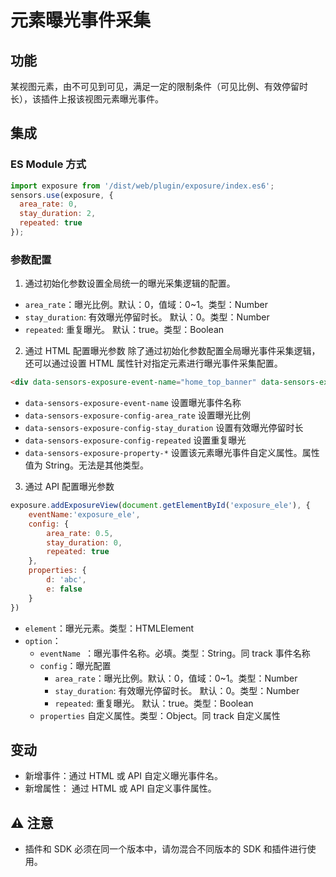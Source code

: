 # 元素曝光事件采集

## 功能
某视图元素，由不可见到可见，满足一定的限制条件（可见比例、有效停留时长），该插件上报该视图元素曝光事件。

## 集成
### ES Module 方式
```javascript
import exposure from '/dist/web/plugin/exposure/index.es6';
sensors.use(exposure, {
  area_rate: 0, 
  stay_duration: 2, 
  repeated: true 
});
```
### 参数配置
1. 通过初始化参数设置全局统一的曝光采集逻辑的配置。  
- `area_rate`：曝光比例。默认：0，值域：0~1。类型：Number
- `stay_duration`: 有效曝光停留时长。 默认：0。类型：Number
- `repeated`:  重复曝光。 默认：true。类型：Boolean

2. 通过 HTML 配置曝光参数
除了通过初始化参数配置全局曝光事件采集逻辑，还可以通过设置 HTML 属性针对指定元素进行曝光事件采集配置。

```html
<div data-sensors-exposure-event-name="home_top_banner" data-sensors-exposure-config-area_rate="1"  data-sensors-exposure-config-stay_duration="2" data-sensors-exposure-config-repeated="true" data-sensors-exposure-property-propA="valueA" data-sensors-exposure-property-propB="valueB"></div>
```
- `data-sensors-exposure-event-name` 设置曝光事件名称
- `data-sensors-exposure-config-area_rate`  设置曝光比例
- `data-sensors-exposure-config-stay_duration` 设置有效曝光停留时长
- `data-sensors-exposure-config-repeated` 设置重复曝光
- `data-sensors-exposure-property-*`   设置该元素曝光事件自定义属性。属性值为 String。无法是其他类型。

3. 通过 API 配置曝光参数
```javascript
exposure.addExposureView(document.getElementById('exposure_ele'), {
    eventName:'exposure_ele',
    config: {
        area_rate: 0.5,
        stay_duration: 0,
        repeated: true
    },
    properties: {
        d: 'abc',
        e: false
    }
})
```
- `element`：曝光元素。类型：HTMLElement
- `option`：
    - `eventName `：曝光事件名称。必填。类型：String。同 track 事件名称
    - `config`：曝光配置
       - `area_rate`：曝光比例。默认：0，值域：0~1。类型：Number
       - `stay_duration`: 有效曝光停留时长。 默认：0。类型：Number
       - `repeated`: 重复曝光。 默认：true。类型：Boolean
    - `properties` 自定义属性。类型：Object。同 track 自定义属性

## 变动
- 新增事件：通过 HTML 或 API 自定义曝光事件名。
- 新增属性： 通过 HTML 或 API 自定义事件属性。

## ⚠️ 注意
- 插件和 SDK 必须在同一个版本中，请勿混合不同版本的 SDK 和插件进行使用。